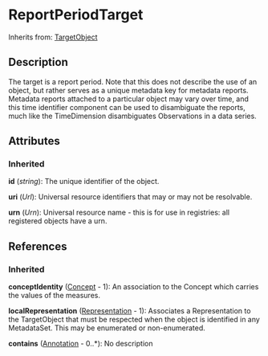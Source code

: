 
# ReportPeriodTarget



Inherits from: [TargetObject](TargetObject.md)



## Description

The target is a report period. Note that this does not describe the use of an object, but rather serves as a unique metadata key for metadata reports. Metadata reports attached to a particular object may vary over time, and this time identifier component can be used to disambiguate the reports, much like the TimeDimension disambiguates Observations in a data series.


## Attributes

### Inherited

**id** (*string*): The unique identifier of the object.

**uri** (*Url*): Universal resource identifiers that may or may not be resolvable.

**urn** (*Urn*): Universal resource name - this is for use in registries: all registered objects have a urn.



## References

### Inherited

**conceptIdentity** ([Concept](../ConceptScheme/Concept.md) - 1): An association to the Concept which carries the values of the measures.

**localRepresentation** ([Representation](../Base/Representation.md) - 1): Associates a Representation to the TargetObject that must be respected when the object is identified in any MetadataSet. This may be enumerated or non-enumerated.

**contains** ([Annotation](../Base/Annotation.md) - 0..*): No description




